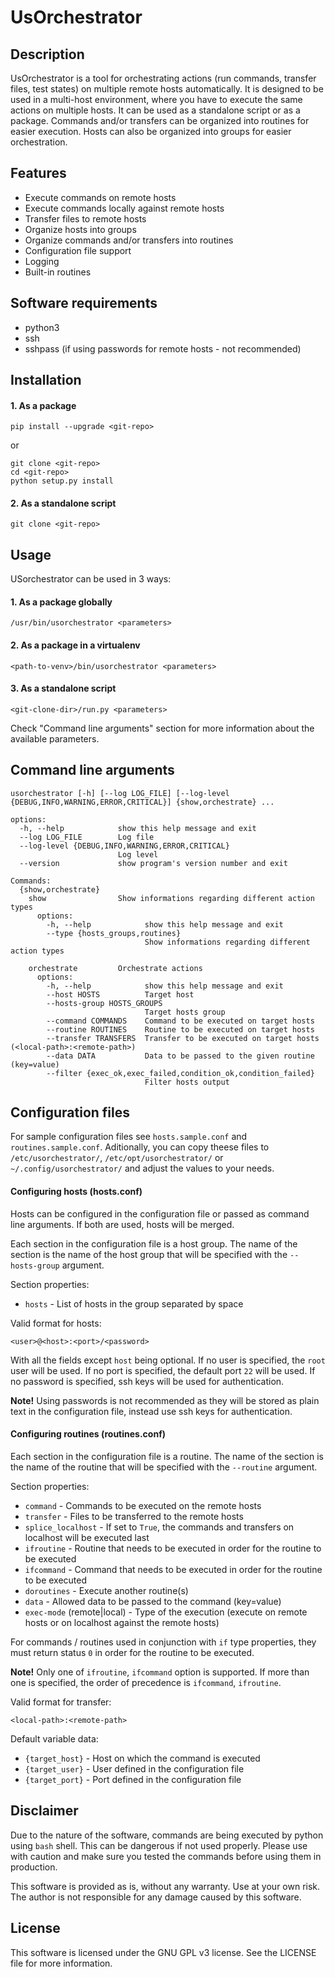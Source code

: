# UsOrchestrator

## Description

UsOrchestrator is a tool for orchestrating actions (run commands, transfer files, test states) on multiple remote hosts automatically. It is designed to be used in a multi-host environment, where you have to execute the same actions on multiple hosts. It can be used as a standalone script or as a package.
Commands and/or transfers can be organized into routines for easier execution.
Hosts can also be organized into groups for easier orchestration.

## Features

- Execute commands on remote hosts
- Execute commands locally against remote hosts
- Transfer files to remote hosts
- Organize hosts into groups
- Organize commands and/or transfers into routines
- Configuration file support
- Logging
- Built-in routines

## Software requirements

- python3
- ssh
- sshpass (if using passwords for remote hosts - not recommended)

## Installation

#### 1. As a package

```
pip install --upgrade <git-repo>
```

or 

```
git clone <git-repo>
cd <git-repo>
python setup.py install
```

#### 2. As a standalone script

```
git clone <git-repo>
```

## Usage

USorchestrator can be used in 3 ways:

#### 1. As a package globally

```
/usr/bin/usorchestrator <parameters>
```

#### 2. As a package in a virtualenv

```
<path-to-venv>/bin/usorchestrator <parameters>
```

#### 3. As a standalone script

```
<git-clone-dir>/run.py <parameters>
```

Check "Command line arguments" section for more information about the available parameters.

## Command line arguments

```
usorchestrator [-h] [--log LOG_FILE] [--log-level {DEBUG,INFO,WARNING,ERROR,CRITICAL}] {show,orchestrate} ...

options:
  -h, --help            show this help message and exit
  --log LOG_FILE        Log file
  --log-level {DEBUG,INFO,WARNING,ERROR,CRITICAL}
                        Log level
  --version             show program's version number and exit

Commands:
  {show,orchestrate}
    show                Show informations regarding different action types
      options:
        -h, --help            show this help message and exit
        --type {hosts_groups,routines}
                              Show informations regarding different action types

    orchestrate         Orchestrate actions
      options:
        -h, --help            show this help message and exit
        --host HOSTS          Target host
        --hosts-group HOSTS_GROUPS
                              Target hosts group
        --command COMMANDS    Command to be executed on target hosts
        --routine ROUTINES    Routine to be executed on target hosts
        --transfer TRANSFERS  Transfer to be executed on target hosts (<local-path>:<remote-path>)
        --data DATA           Data to be passed to the given routine (key=value)
        --filter {exec_ok,exec_failed,condition_ok,condition_failed}
                              Filter hosts output
```

## Configuration files
For sample configuration files see `hosts.sample.conf` and `routines.sample.conf`. Aditionally, you can copy theese files to `/etc/usorchestrator/`, `/etc/opt/usorchestrator/` or `~/.config/usorchestrator/` and adjust the values to your needs.

#### Configuring hosts (hosts.conf)
Hosts can be configured in the configuration file or passed as command line arguments. If both are used, hosts will be merged.

Each section in the configuration file is a host group. The name of the section is the name of the host group that will be specified with the `--hosts-group` argument.

Section properties:
- `hosts` - List of hosts in the group separated by space

Valid format for hosts:

```
<user>@<host>:<port>/<password>
```

With all the fields except `host` being optional.
If no user is specified, the `root` user will be used. If no port is specified, the default port `22` will be used. If no password is specified, ssh keys will be used for authentication.

**Note!** Using passwords is not recommended as they will be stored as plain text in the configuration file, instead use ssh keys for authentication.

#### Configuring routines (routines.conf)
Each section in the configuration file is a routine. The name of the section is the name of the routine that will be specified with the `--routine` argument.

Section properties:
- `command` - Commands to be executed on the remote hosts
- `transfer` - Files to be transferred to the remote hosts
- `splice_localhost` - If set to `True`, the commands and transfers on localhost will be executed last
- `ifroutine` - Routine that needs to be executed in order for the routine to be executed
- `ifcommand` - Command that needs to be executed in order for the routine to be executed
- `doroutines` - Execute another routine(s)
- `data` - Allowed data to be passed to the command (key=value)
- `exec-mode` (remote|local) - Type of the execution (execute on remote hosts or on localhost against the remote hosts)

For commands / routines used in conjunction with `if` type properties, they must return status `0` in order for the routine to be executed.

**Note!** Only one of `ifroutine`, `ifcommand` option is supported. If more than one is specified, the order of precedence is `ifcommand`, `ifroutine`.

Valid format for transfer:

```
<local-path>:<remote-path>
```

Default variable data:
- `{target_host}` - Host on which the command is executed
- `{target_user}` - User defined in the configuration file
- `{target_port}` - Port defined in the configuration file

## Disclaimer

Due to the nature of the software, commands are being executed by python using `bash` shell. This can be dangerous if not used properly. Please use with caution and make sure you tested the commands before using them in production.

This software is provided as is, without any warranty. Use at your own risk. The author is not responsible for any damage caused by this software.

## License

This software is licensed under the GNU GPL v3 license. See the LICENSE file for more information.